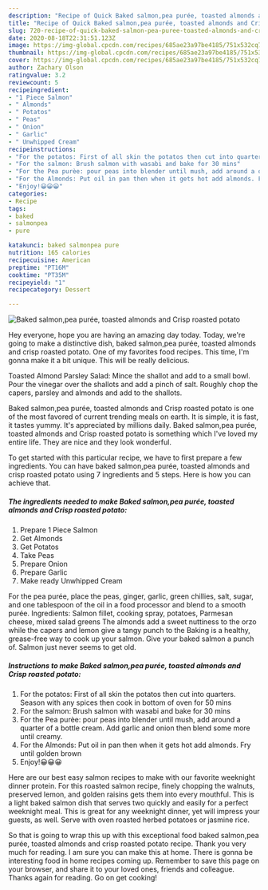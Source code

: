 ```yaml
---
description: "Recipe of Quick Baked salmon,pea purée, toasted almonds and Crisp roasted potato"
title: "Recipe of Quick Baked salmon,pea purée, toasted almonds and Crisp roasted potato"
slug: 720-recipe-of-quick-baked-salmon-pea-puree-toasted-almonds-and-crisp-roasted-potato
date: 2020-08-18T22:31:51.123Z
image: https://img-global.cpcdn.com/recipes/685ae23a97be4185/751x532cq70/baked-salmonpea-puree-toasted-almonds-and-crisp-roasted-potato-recipe-main-photo.jpg
thumbnail: https://img-global.cpcdn.com/recipes/685ae23a97be4185/751x532cq70/baked-salmonpea-puree-toasted-almonds-and-crisp-roasted-potato-recipe-main-photo.jpg
cover: https://img-global.cpcdn.com/recipes/685ae23a97be4185/751x532cq70/baked-salmonpea-puree-toasted-almonds-and-crisp-roasted-potato-recipe-main-photo.jpg
author: Zachary Olson
ratingvalue: 3.2
reviewcount: 5
recipeingredient:
- "1 Piece Salmon"
- " Almonds"
- " Potatos"
- " Peas"
- " Onion"
- " Garlic"
- " Unwhipped Cream"
recipeinstructions:
- "For the potatos: First of all skin the potatos then cut into quarters. Season with any spices then cook in bottom of oven for 50 mins"
- "For the salmon: Brush salmon with wasabi and bake for 30 mins"
- "For the Pea purèe: pour peas into blender until mush, add around a quarter of a bottle cream. Add garlic and onion then blend some more until creamy."
- "For the Almonds: Put oil in pan then when it gets hot add almonds. Fry until golden brown"
- "Enjoy!😀😀😀"
categories:
- Recipe
tags:
- baked
- salmonpea
- pure

katakunci: baked salmonpea pure 
nutrition: 165 calories
recipecuisine: American
preptime: "PT16M"
cooktime: "PT35M"
recipeyield: "1"
recipecategory: Dessert

---
```



![Baked salmon,pea purée, toasted almonds and Crisp roasted potato](https://img-global.cpcdn.com/recipes/685ae23a97be4185/751x532cq70/baked-salmonpea-puree-toasted-almonds-and-crisp-roasted-potato-recipe-main-photo.jpg)

Hey everyone, hope you are having an amazing day today. Today, we're going to make a distinctive dish, baked salmon,pea purée, toasted almonds and crisp roasted potato. One of my favorites food recipes. This time, I'm gonna make it a bit unique. This will be really delicious.

Toasted Almond Parsley Salad: Mince the shallot and add to a small bowl. Pour the vinegar over the shallots and add a pinch of salt. Roughly chop the capers, parsley and almonds and add to the shallots.

Baked salmon,pea purée, toasted almonds and Crisp roasted potato is one of the most favored of current trending meals on earth. It is simple, it is fast, it tastes yummy. It's appreciated by millions daily. Baked salmon,pea purée, toasted almonds and Crisp roasted potato is something which I've loved my entire life. They are nice and they look wonderful.


To get started with this particular recipe, we have to first prepare a few ingredients. You can have baked salmon,pea purée, toasted almonds and crisp roasted potato using 7 ingredients and 5 steps. Here is how you can achieve that.

<!--inarticleads1-->

##### The ingredients needed to make Baked salmon,pea purée, toasted almonds and Crisp roasted potato:

1. Prepare 1 Piece Salmon
1. Get  Almonds
1. Get  Potatos
1. Take  Peas
1. Prepare  Onion
1. Prepare  Garlic
1. Make ready  Unwhipped Cream


For the pea purée, place the peas, ginger, garlic, green chillies, salt, sugar, and one tablespoon of the oil in a food processor and blend to a smooth purée. Ingredients: Salmon fillet, cooking spray, potatoes, Parmesan cheese, mixed salad greens The almonds add a sweet nuttiness to the orzo while the capers and lemon give a tangy punch to the Baking is a healthy, grease-free way to cook up your salmon. Give your baked salmon a punch of. Salmon just never seems to get old. 

<!--inarticleads2-->

##### Instructions to make Baked salmon,pea purée, toasted almonds and Crisp roasted potato:

1. For the potatos: First of all skin the potatos then cut into quarters. Season with any spices then cook in bottom of oven for 50 mins
1. For the salmon: Brush salmon with wasabi and bake for 30 mins
1. For the Pea purèe: pour peas into blender until mush, add around a quarter of a bottle cream. Add garlic and onion then blend some more until creamy.
1. For the Almonds: Put oil in pan then when it gets hot add almonds. Fry until golden brown
1. Enjoy!😀😀😀


Here are our best easy salmon recipes to make with our favorite weeknight dinner protein. For this roasted salmon recipe, finely chopping the walnuts, preserved lemon, and golden raisins gets them into every mouthful. This is a light baked salmon dish that serves two quickly and easily for a perfect weeknight meal. This is great for any weeknight dinner, yet will impress your guests, as well. Serve with oven roasted herbed potatoes or jasmine rice. 

So that is going to wrap this up with this exceptional food baked salmon,pea purée, toasted almonds and crisp roasted potato recipe. Thank you very much for reading. I am sure you can make this at home. There is gonna be interesting food in home recipes coming up. Remember to save this page on your browser, and share it to your loved ones, friends and colleague. Thanks again for reading. Go on get cooking!
